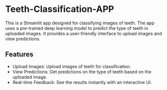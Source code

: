 # Teeth-Classification-APP
This is a Streamlit app designed for classifying images of teeth. The app uses a pre-trained deep learning model to predict the type of teeth in uploaded images. It provides a user-friendly interface to upload images and view predictions.

## Features
- Upload Images: Upload images of teeth for classification.
- View Predictions: Get predictions on the type of teeth based on the uploaded image.
- Real-time Feedback: See the results instantly with an interactive UI.

